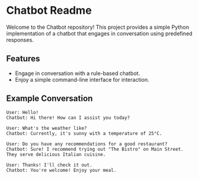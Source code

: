 # Chatbot Readme

Welcome to the Chatbot repository! This project provides a simple Python implementation of a chatbot that engages in conversation using predefined responses.

## Features

- Engage in conversation with a rule-based chatbot.
- Enjoy a simple command-line interface for interaction.


## Example Conversation

```
User: Hello!
Chatbot: Hi there! How can I assist you today?

User: What's the weather like?
Chatbot: Currently, it's sunny with a temperature of 25°C.

User: Do you have any recommendations for a good restaurant?
Chatbot: Sure! I recommend trying out "The Bistro" on Main Street. They serve delicious Italian cuisine.

User: Thanks! I'll check it out.
Chatbot: You're welcome! Enjoy your meal.
